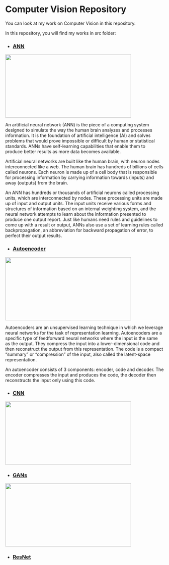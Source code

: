 # Computer Vision Repository

You can look at my work on Computer Vision in this repository.

In this repository, you will find my works in src folder:

* ### [ANN](https://github.com/ugurcankok/Computer_Vision/tree/master/src/ANN)

 <img src="https://ars.els-cdn.com/content/image/1-s2.0-S0269749119312631-fx1.jpg" width="400" height="200">

 An artificial neural network (ANN) is the piece of a computing system designed to simulate the way the human brain analyzes and processes information. It is the foundation of artificial intelligence (AI) and solves problems that would prove impossible or difficult by human or statistical standards. ANNs have self-learning capabilities that enable them to produce better results as more data becomes available. 
 
 Artificial neural networks are built like the human brain, with neuron nodes interconnected like a web. The human brain has hundreds of billions of cells called neurons. Each neuron is made up of a cell body that is responsible for processing information by carrying information towards (inputs) and away (outputs) from the brain.
 
 An ANN has hundreds or thousands of artificial neurons called processing units, which are interconnected by nodes. These processing units are made up of input and output units. The input units receive various forms and structures of information based on an internal weighting system, and the neural network attempts to learn about the information presented to produce one output report. Just like humans need rules and guidelines to come up with a result or output, ANNs also use a set of learning rules called backpropagation, an abbreviation for backward propagation of error, to perfect their output results.

* ### [Autoencoder](https://github.com/ugurcankok/Computer_Vision/tree/master/src/Autoencoder)

 <img src="https://miro.medium.com/max/3148/1*44eDEuZBEsmG_TCAKRI3Kw@2x.png" width="400" height="200">
 
 Autoencoders are an unsupervised learning technique in which we leverage neural networks for the task of representation learning. Autoencoders are a specific type of feedforward neural networks where the input is the same as the output. They compress the input into a lower-dimensional code and then reconstruct the output from this representation. The code is a compact “summary” or “compression” of the input, also called the latent-space representation.
 
 An autoencoder consists of 3 components: encoder, code and decoder. The encoder compresses the input and produces the code, the decoder then reconstructs the input only using this code.

* ### [CNN](https://github.com/ugurcankok/Computer_Vision/tree/master/src/CNN)

 <img src="https://miro.medium.com/max/1644/1*uAeANQIOQPqWZnnuH-VEyw.jpeg" width="400" height="200">
 
 

* ### [GANs](https://github.com/ugurcankok/Computer_Vision/tree/master/src/GANs)

 <img src="https://www.researchgate.net/publication/340458845/figure/fig1/AS:879437700669440@1586685695381/The-architecture-of-vanilla-GANs.ppm" width="400" height="200">

* ### [ResNet](https://github.com/ugurcankok/Computer_Vision/tree/master/src/ResNet)
